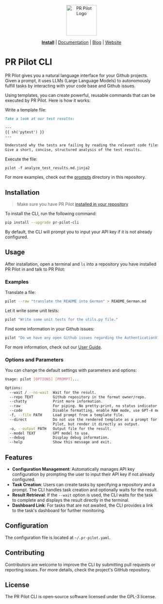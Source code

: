 <div align="center">
<img src="https://avatars.githubusercontent.com/ml/17635?s=140&v=" width="100" alt="PR Pilot Logo">
</div>

<p align="center">
  <a href="https://github.com/apps/pr-pilot-ai/installations/new"><b>Install</b></a> |
  <a href="https://docs.pr-pilot.ai">Documentation</a> | 
  <a href="https://www.pr-pilot.ai/blog">Blog</a> | 
  <a href="https://www.pr-pilot.ai">Website</a>
</p>

# PR Pilot CLI

PR Pilot gives you a natural language interface for your Github projects.
Given a prompt, it uses LLMs (Large Language Models) to autonomously fulfill tasks by interacting with your code base
and Github issues.

Using templates, you can create powerful, reusable commands that can be executed by PR Pilot. Here is how it works:

Write a template file:

```markdown
Take a look at our test results:

---
{{ sh('pytest') }}
---

Understand why the tests are failing by reading the relevant code files. 
Give a short, concise, structured analysis of the test results.
```

Execute the file:

`pilot -f analyze_test_results.md.jinja2`

For more examples, check out the [prompts](./prompts) directory in this repository.

### 

## Installation

 > Make sure you have PR Pilot [installed in your repository](https://github.com/apps/pr-pilot-ai/installations/new)

To install the CLI, run the following command:

```bash
pip install --upgrade pr-pilot-cli
```

By default, the CLI will prompt you to input your API key if it is not already configured.

## Usage

After installation, open a terminal and `ls` into a repository you have installed PR Pilot in and talk to PR Pilot:

### Examples

Translate a file:

```bash
pilot --raw "translate the README into German" > README_German.md
```

Let it write some unit tests:

```bash
pilot "Write some unit tests for the utils.py file."
```

Find some information in your Github issues:

```bash
pilot "Do we have any open Github issues regarding the AuthenticationView class?"
```

For more information, check out our [User Guide](https://docs.pr-pilot.ai/user_guide.html).

### Options and Parameters

You can change the default settings with parameters and options:

```bash
Usage: pilot [OPTIONS] [PROMPT]...

Options:
  --wait / --no-wait  Wait for the result.
  --repo TEXT         Github repository in the format owner/repo.
  --chatty            Print more information.
  --raw               For piping. No pretty-print, no status indicator.
  --code              Disable formatting, enable RAW mode, use GPT-4 model.
  -f, --file PATH     Load prompt from a template file.
  --direct            Do not use the rendered template as a prompt for PR
                      Pilot, but render it directly as output.
  -o, --output PATH   Output file for the result.
  --model TEXT        GPT model to use.
  --debug             Display debug information.
  --help              Show this message and exit.
```


## Features
- **Configuration Management**: Automatically manages API key configuration by prompting the user to input their API key if not already configured.
- **Task Creation**: Users can create tasks by specifying a repository and a prompt. The CLI handles task creation and optionally waits for the result.
- **Result Retrieval**: If the `--wait` option is used, the CLI waits for the task to complete and displays the result directly in the terminal.
- **Dashboard Link**: For tasks that are not awaited, the CLI provides a link to the task's dashboard for further monitoring.


## Configuration
The configuration file is located at `~/.pr-pilot.yaml`.

## Contributing
Contributors are welcome to improve the CLI by submitting pull requests or reporting issues. For more details, check the project's GitHub repository.

## License
The PR Pilot CLI is open-source software licensed under the GPL-3 license.
